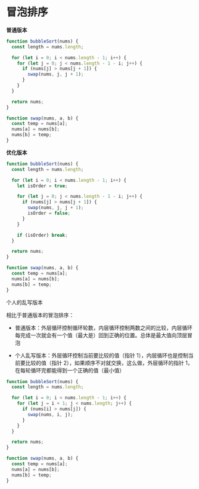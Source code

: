 # 冒泡排序

**普通版本**

```js
function bubbleSort(nums) {
  const length = nums.length;

  for (let i = 0; i < nums.length - 1; i++) {
    for (let j = 0; j < nums.length - 1 - i; j++) {
      if (nums[j] > nums[j + 1]) {
        swap(nums, j, j + 1);
      }
    }
  }

  return nums;
}

function swap(nums, a, b) {
  const temp = nums[a];
  nums[a] = nums[b];
  nums[b] = temp;
}
```

**优化版本**

```js
function bubbleSort(nums) {
  const length = nums.length;

  for (let i = 0; i < nums.length - 1; i++) {
    let isOrder = true;

    for (let j = 0; j < nums.length - 1 - i; j++) {
      if (nums[j] > nums[j + 1]) {
        swap(nums, j, j + 1);
        isOrder = false;
      }
    }

    if (isOrder) break;
  }

  return nums;
}

function swap(nums, a, b) {
  const temp = nums[a];
  nums[a] = nums[b];
  nums[b] = temp;
}
```

个人的乱写版本

相比于普通版本的冒泡排序：

- 普通版本：外层循环控制循环轮数，内层循环控制两数之间的比较，内层循环每完成一次就会有一个值（最大是）回到正确的位置。总体是最大值向顶层冒泡

- 个人乱写版本：外层循环控制当前要比较的值（指针 1），内层循环也是控制当前要比较的值（指针 2），如果顺序不对就交换，这么做，外层循环的指针 1，在每轮循环完都能得到一个正确的值（最小值）

```js
function bubbleSort(nums) {
  const length = nums.length;

  for (let i = 0; i < nums.length - 1; i++) {
    for (let j = i + 1; j < nums.length; j++) {
      if (nums[i] > nums[j]) {
        swap(nums, i, j);
      }
    }
  }

  return nums;
}

function swap(nums, a, b) {
  const temp = nums[a];
  nums[a] = nums[b];
  nums[b] = temp;
}
```
